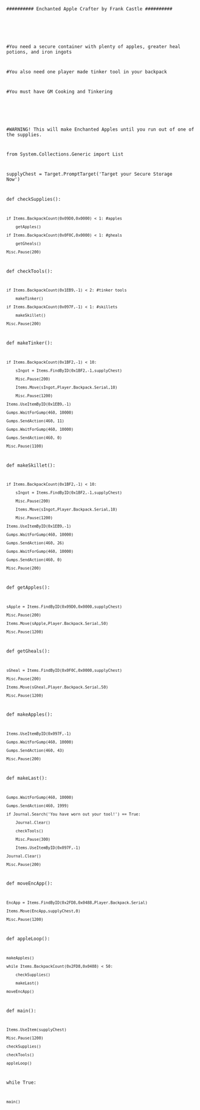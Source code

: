 
<code>

##########   Enchanted Apple Crafter by Frank Castle   ########## 

#

#You need a secure container with plenty of apples, greater heal potions, and iron ingots

#You also need one player made tinker tool in your backpack

#You must have GM Cooking and Tinkering

#

#WARNING! This will make Enchanted Apples until you run out of one of the supplies.



from System.Collections.Generic import List



supplyChest = Target.PromptTarget('Target your Secure Storage Now')



def checkSupplies():

    if Items.BackpackCount(0x09D0,0x0000) < 1: #apples

        getApples()

    if Items.BackpackCount(0x0F0C,0x0000) < 1: #gheals

        getGheals()

    Misc.Pause(200)    



def checkTools():        

    if Items.BackpackCount(0x1EB9,-1) < 2: #tinker tools

        makeTinker()

    if Items.BackpackCount(0x097F,-1) < 1: #skillets

        makeSkillet()

    Misc.Pause(200)

    

def makeTinker():

    if Items.BackpackCount(0x1BF2,-1) < 10:

        sIngot = Items.FindByID(0x1BF2,-1,supplyChest)

        Misc.Pause(200)

        Items.Move(sIngot,Player.Backpack.Serial,10)

        Misc.Pause(1200)

    Items.UseItemByID(0x1EB9,-1)

    Gumps.WaitForGump(460, 10000)

    Gumps.SendAction(460, 11)

    Gumps.WaitForGump(460, 10000)

    Gumps.SendAction(460, 0)

    Misc.Pause(1100)

        

def makeSkillet():

    if Items.BackpackCount(0x1BF2,-1) < 10:

        sIngot = Items.FindByID(0x1BF2,-1,supplyChest)

        Misc.Pause(200)

        Items.Move(sIngot,Player.Backpack.Serial,10)

        Misc.Pause(1200)

    Items.UseItemByID(0x1EB9,-1)

    Gumps.WaitForGump(460, 10000)

    Gumps.SendAction(460, 26)

    Gumps.WaitForGump(460, 10000)

    Gumps.SendAction(460, 0)

    Misc.Pause(200)

        

def getApples():

    sApple = Items.FindByID(0x09D0,0x0000,supplyChest)

    Misc.Pause(200)

    Items.Move(sApple,Player.Backpack.Serial,50)

    Misc.Pause(1200)

    

def getGheals():

    sGheal = Items.FindByID(0x0F0C,0x0000,supplyChest)

    Misc.Pause(200)

    Items.Move(sGheal,Player.Backpack.Serial,50)

    Misc.Pause(1200)

    

def makeApples():

    Items.UseItemByID(0x097F,-1)

    Gumps.WaitForGump(460, 10000)

    Gumps.SendAction(460, 43)

    Misc.Pause(200)

    

    

def makeLast():

    Gumps.WaitForGump(460, 10000)

    Gumps.SendAction(460, 1999)

    if Journal.Search('You have worn out your tool!') == True:

        Journal.Clear()

        checkTools()

        Misc.Pause(300)

        Items.UseItemByID(0x097F,-1)

    Journal.Clear()

    Misc.Pause(200)

    

def moveEncApp():

    EncApp = Items.FindByID(0x2FD8,0x0488,Player.Backpack.Serial)

    Items.Move(EncApp,supplyChest,0)

    Misc.Pause(1200)

    

def appleLoop():

    makeApples()

    while Items.BackpackCount(0x2FD8,0x0488) < 50:

        checkSupplies()

        makeLast()

    moveEncApp()    

    

def main():

    Items.UseItem(supplyChest)

    Misc.Pause(1200)

    checkSupplies()

    checkTools()

    appleLoop()



    

while True:

    main()    

    

</code>   